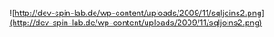 ![http://dev-spin-lab.de/wp-content/uploads/2009/11/sqljoins2.png](http://dev-spin-lab.de/wp-content/uploads/2009/11/sqljoins2.png)
